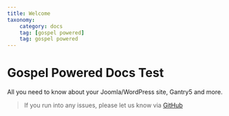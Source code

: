 ```yaml
---
title: Welcome
taxonomy:
    category: docs
    tag: [gospel powered]
    tag: gospel powered
---
```






# Gospel Powered Docs Test

All you need to know about your Joomla/WordPress site, Gantry5 and more.

> If you run into any issues, please let us know via [GitHub](https://github.com/gospelpowered/docs/issues)
